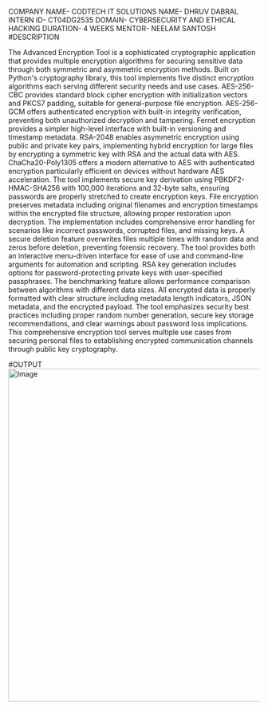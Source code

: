 COMPANY NAME- CODTECH IT SOLUTIONS
NAME- DHRUV DABRAL
INTERN ID- CT04DG2535
DOMAIN- CYBERSECURITY AND ETHICAL HACKING
DURATION- 4 WEEKS
MENTOR- NEELAM SANTOSH
#DESCRIPTION 


The Advanced Encryption Tool is a sophisticated cryptographic application that provides multiple encryption algorithms for securing sensitive data through both symmetric and asymmetric encryption methods. Built on Python's cryptography library, this tool implements five distinct encryption algorithms each serving different security needs and use cases. AES-256-CBC provides standard block cipher encryption with initialization vectors and PKCS7 padding, suitable for general-purpose file encryption. AES-256-GCM offers authenticated encryption with built-in integrity verification, preventing both unauthorized decryption and tampering. Fernet encryption provides a simpler high-level interface with built-in versioning and timestamp metadata. RSA-2048 enables asymmetric encryption using public and private key pairs, implementing hybrid encryption for large files by encrypting a symmetric key with RSA and the actual data with AES. ChaCha20-Poly1305 offers a modern alternative to AES with authenticated encryption particularly efficient on devices without hardware AES acceleration. The tool implements secure key derivation using PBKDF2-HMAC-SHA256 with 100,000 iterations and 32-byte salts, ensuring passwords are properly stretched to create encryption keys. File encryption preserves metadata including original filenames and encryption timestamps within the encrypted file structure, allowing proper restoration upon decryption. The implementation includes comprehensive error handling for scenarios like incorrect passwords, corrupted files, and missing keys. A secure deletion feature overwrites files multiple times with random data and zeros before deletion, preventing forensic recovery. The tool provides both an interactive menu-driven interface for ease of use and command-line arguments for automation and scripting. RSA key generation includes options for password-protecting private keys with user-specified passphrases. The benchmarking feature allows performance comparison between algorithms with different data sizes. All encrypted data is properly formatted with clear structure including metadata length indicators, JSON metadata, and the encrypted payload. The tool emphasizes security best practices including proper random number generation, secure key storage recommendations, and clear warnings about password loss implications. This comprehensive encryption tool serves multiple use cases from securing personal files to establishing encrypted communication channels through public key cryptography.


#OUTPUT
<img width="1123" height="668" alt="Image" src="https://github.com/user-attachments/assets/f9daf8e6-4f47-4a15-9042-5210ecab2942" />
